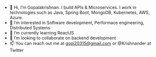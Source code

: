 - 👋 Hi, I’m Gopalakrishnan. I build APIs & Microservices. 
  I work in technologies such as Java, Spring Boot, MongoDB, Kubernetes, AWS, Azure. 
- 👀 I’m interested in Software development, Performace engineering, Distributed Systems
- 🌱 I’m currently learning ReactJS
- 💞️ I’m looking to collaborate on backend development
- 📫 You can reach out me at gopi20315@gmail.com or @Krishnander at Twitter

<!---
Krishnander/Krishnander is a ✨ special ✨ repository because its `README.md` (this file) appears on your GitHub profile.
You can click the Preview link to take a look at your changes.
--->
